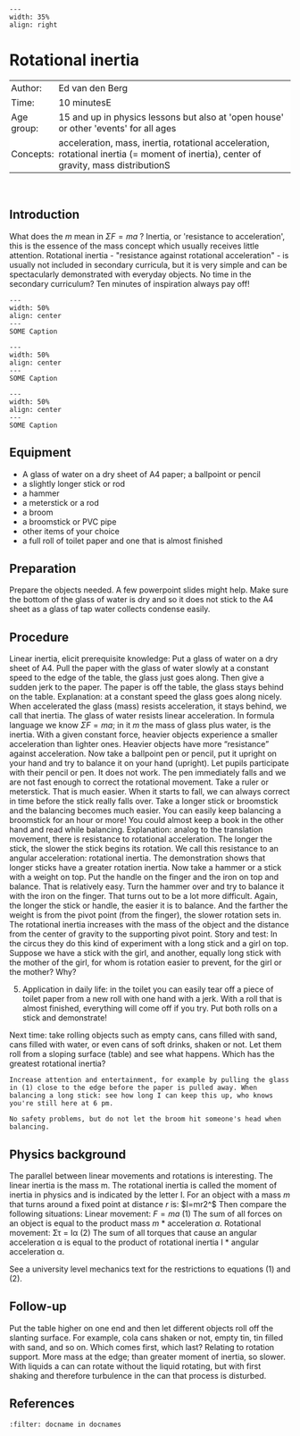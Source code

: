 ```{figure} ../../figures/busy.png
---
width: 35%
align: right
```

# Rotational inertia

<table style="width: 100%; border-collapse: collapse; border: none;">
    <tr style="background-color: white;"> 
        <td style="text-align: left; padding: 3px; border: none;">Author:</td>
        <td style="text-align: left; padding: 3px; border: none;">Ed van den Berg</td>
    </tr>
    <tr style="background-color: white;">
        <td style="text-align: left; padding: 3px; border: none;">Time:</td>
        <td style="text-align: left; padding: 3px; border: none;">10 minutesE</td>
    </tr>
    <tr style="background-color: white;">
        <td style="text-align: left; padding: 3px; border: none;">Age group:</td>
        <td style="text-align: left; padding: 3px; border: none;">15 and up in physics lessons but also at 'open house' or other 'events' for all ages</td>
    </tr>
    <tr style="background-color: white;">
        <td style="text-align: left; padding: 3px; border: none;">Concepts:</td>
        <td style="text-align: left; padding: 3px; border: none;">acceleration, mass, inertia, rotational acceleration, rotational inertia (= moment of inertia), center of gravity, mass distributionS</td>
    </tr>
</table><br>

## Introduction
What does the $m$ mean in $\Sigma F=ma$ ? Inertia, or 'resistance to acceleration', this is the essence of the mass concept which usually receives little attention. Rotational inertia - "resistance against rotational acceleration" - is usually not included in secondary curricula, but it is very simple and can be spectacularly demonstrated with everyday objects. No time in the secondary curriculum? Ten minutes of inspiration always pay off!

```{figure} demo12_figure1.jpg
---
width: 50%
align: center
---
SOME Caption
```

```{figure} demo12_figure2.jpg
---
width: 50%
align: center
---
SOME Caption
```

```{figure} demo12_figure3.jpg
---
width: 50%
align: center
---
SOME Caption
```
## Equipment
* A glass of water on a dry sheet of A4 paper; a ballpoint or pencil
* a slightly longer stick or rod
* a hammer
* a meterstick or a rod
* a broom
* a broomstick or PVC pipe
* other items of your choice
* a full roll of toilet paper and one that is almost finished

## Preparation
Prepare the objects needed. A few powerpoint slides might help. Make sure the bottom of the glass of water is dry and so it does not stick to the A4 sheet as a glass of tap water collects condense easily.

## Procedure
Linear inertia, elicit prerequisite knowledge: Put a glass of water on a dry sheet of A4. Pull the paper with the glass of water slowly at a constant speed to the edge of the table, the glass just goes along. Then give a sudden jerk to the paper. The paper is off the table, the glass stays behind on the table. Explanation: at a constant speed the glass goes along nicely. When accelerated the glass (mass) resists acceleration, it stays behind, we call that inertia. The glass of water resists linear acceleration. In formula language we know $\Sigma F=ma$; in it $m$ the mass of glass plus water, is the inertia. With a given constant force, heavier objects experience a smaller acceleration than lighter ones. Heavier objects have more “resistance” against acceleration.
Now take a ballpoint pen or pencil, put it upright on your hand and try to balance it on your hand (upright). Let pupils participate with their pencil or pen. It does not work. The pen immediately falls and we are not fast enough to correct the rotational movement. Take a ruler or meterstick. That is much easier. When it starts to fall, we can always correct in time before the stick really falls over. Take a longer stick or broomstick and the balancing becomes much easier. You can easily keep balancing a broomstick for an hour or more! You could almost keep a book in the other hand and read while balancing. Explanation: analog to the translation movement, there is resistance to rotational acceleration. The longer the stick, the slower the stick begins its rotation. We call this resistance to an angular acceleration: rotational inertia. The demonstration shows that longer sticks have a greater rotation inertia.
Now take a hammer or a stick with a weight on top. Put the handle on the finger and the iron on top and balance. That is relatively easy. Turn the hammer over and try to balance it with the iron on the finger. That turns out to be a lot more difficult. Again, the longer the stick or handle, the easier it is to balance. And the farther the weight is from the pivot point (from the finger), the slower rotation sets in. The rotational inertia increases with the mass of the object and the distance from the center of gravity to the supporting pivot point.
Story and test: In the circus they do this kind of experiment with a long stick and a girl on top. Suppose we have a stick with the girl, and another, equally long stick with the mother of the girl, for whom is rotation easier to prevent, for the girl or the mother? Why? 
  
5.	Application in daily life: in the toilet you can easily tear off a piece of toilet paper from a new roll with one hand with a jerk. With a roll that is almost finished, everything will come off if you try. Put both rolls on a stick and demonstrate!

Next time: take rolling objects such as empty cans, cans filled with sand, cans filled with water, or even cans of soft drinks, shaken or not. Let them roll from a sloping surface (table) and see what happens. Which has the greatest rotational inertia?

```{tip}
Increase attention and entertainment, for example by pulling the glass in (1) close to the edge before the paper is pulled away. When balancing a long stick: see how long I can keep this up, who knows you're still here at 6 pm.
```

```{warning}
No safety problems, but do not let the broom hit someone's head when balancing.
```

## Physics background
The parallel between linear movements and rotations is interesting. The linear inertia is the mass m. The rotational inertia is called the moment of inertia in physics and is indicated by the letter I. For an object with a mass $m$ that turns around a fixed point at distance $r$ is: $I=mr2^$
Then compare the following situations:
Linear movement:     $F = ma$	(1)
The sum of all forces on an object is equal to the product mass $m$ * acceleration $a$.
Rotational movement:  Στ = Iα  	(2)
The sum of all torques that cause an angular acceleration α is equal to the product of rotational inertia I * angular acceleration α.

See a university level mechanics text for the restrictions to equations (1) and (2).

## Follow-up
Put the table higher on one end and then let different objects roll off the slanting surface. For example, cola cans shaken or not, empty tin, tin filled with sand, and so on. Which comes first, which last? Relating to rotation support. More mass at the edge; than greater moment of inertia, so slower. With liquids a can can rotate without the liquid rotating, but with first shaking and therefore turbulence in the can that process is disturbed.

## References
```{bibliography}
:filter: docname in docnames
```